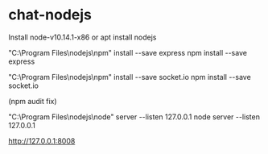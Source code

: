 # chat-nodejs

  Install node-v10.14.1-x86 or
  apt install nodejs	

  "C:\Program Files\nodejs\npm" install --save express
  npm install --save express

  "C:\Program Files\nodejs\npm" install --save socket.io
  npm install --save socket.io

  (npm audit fix)

  "C:\Program Files\nodejs\node" server --listen 127.0.0.1
  node server --listen 127.0.0.1

  http://127.0.0.1:8008

